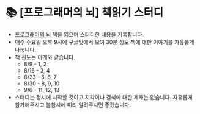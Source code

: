 # 📚 [프로그래머의 뇌] 책읽기 스터디

- [프로그래머의 뇌](https://www.aladin.co.kr/shop/wproduct.aspx?ItemId=285967039) 책을 읽으며 스터디한 내용을 기록합니다.
- 매주 수요일 오후 9시에 구글밋에서 모여 30분 정도 책에 대한 이야기를 자유롭게 나눕니다.
- 책 진도는 아래와 같습니다.
  - 8/9 - 1, 2
  - 8/16 - 3, 4
  - 8/23 - 5, 6, 7
  - 8/30 - 8, 9, 10
  - 9/6 - 11, 12, 13
- 스터디는 정시에 시작할 것이고 지각이나 결석에 대한 제재는 없습니다. 자유롭게 참가해주시고 불참시에 미리 알려주시면 좋겠습니다.
